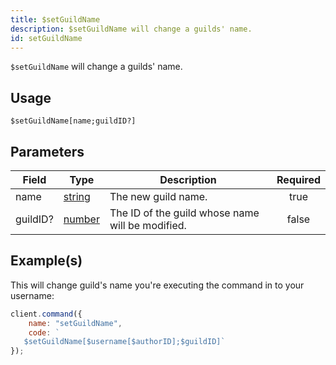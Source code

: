 ```yaml
---
title: $setGuildName
description: $setGuildName will change a guilds' name.
id: setGuildName
---
```


`$setGuildName` will change a guilds' name.

## Usage

```aoi
$setGuildName[name;guildID?]
```

## Parameters

| Field    | Type                                                                                              | Description                                      | Required |
| -------- | ------------------------------------------------------------------------------------------------- | ------------------------------------------------ | :------: |
| name     | [string](https://developer.mozilla.org/en-US/docs/Web/JavaScript/Reference/Global_Objects/String) | The new guild name.                              |   true   |
| guildID? | [number](https://developer.mozilla.org/en-US/docs/Web/JavaScript/Reference/Global_Objects/Number) | The ID of the guild whose name will be modified. |  false   |

## Example(s)

This will change guild's name you're executing the command in to your username:

```javascript
client.command({
    name: "setGuildName",
    code: `
   $setGuildName[$username[$authorID];$guildID]`
});
```
